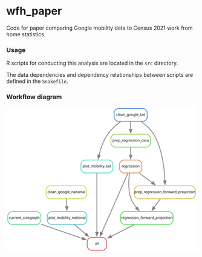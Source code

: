 # wfh_paper

Code for paper comparing Google mobility data to Census 2021 work from home statistics.

### Usage

R scripts for conducting this analysis are located in the `src` directory.

The data dependencies and dependency relationships between scripts are defined in the `Snakefile`.

### Workflow diagram

![](./rulegraph.svg)